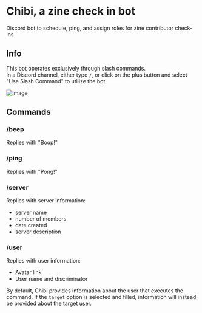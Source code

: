 # Chibi, a zine check in bot
Discord bot to schedule, ping, and assign roles for zine contributor check-ins

## Info
This bot operates exclusively through slash commands.  
In a Discord channel, either type `/`, or click on the plus button and select "Use Slash Command" to utilize the bot.  

![image](https://user-images.githubusercontent.com/53491467/168551128-2b6088c1-4c9a-48ec-961d-5b02596ed808.png)

## Commands
### /beep
Replies with "Boop!"

### /ping
Replies with "Pong!"

### /server
Replies with server information:
- server name
- number of members
- date created
- server description

### /user
Replies with user information:
- Avatar link
- User name and discriminator

By default, Chibi provides information about the user that executes the command. If the `target` option is selected and filled, information will instead be provided about the target user.
